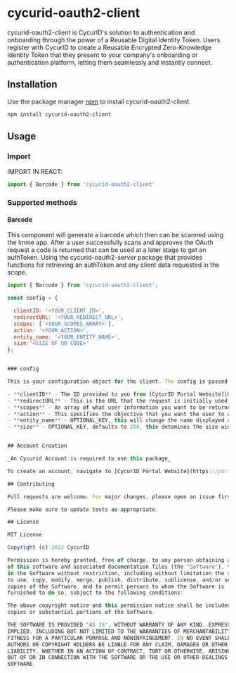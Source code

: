 # cycurid-oauth2-client

cycurid-oauth2-client is CycurID's solution to authentication and onboarding through the power of a Reusable Digital Identity Token. Users register with CycurID to create a Reusable Encrypted Zero-Knowledge Identity Token that they present to your company's onboarding or authentication platform, letting them seamlessly and instantly connect.

## Installation

Use the package manager [npm](https://www.npmjs.com/) to install cycurid-oauth2-client.

```bash
npm install cycurid-oauth2-client
```

## Usage

### Import

IMPORT IN REACT:

```javascript
import { Barcode } from 'cycurid-oauth2-client'
```

### Supported methods

#### Barcode

This component will generate a barcode which then can be scanned using the Imme app. After a user successfully scans and approves the OAuth request a code is returned that can be used at a later stage to get an authToken. Using the cycurid-oauth2-server package that provides functions for retrieving an authToken and any client data requested in the scope.

```javascript
import { Barcode } from 'cycurid-oauth2-client';

const config = {

  clientID: '<YOUR_CLIENT_ID>',
  redirectURL: '<YOUR_REDIRECT_URL>',
  scopes: ['<YOUR_SCOPES_ARRAY>'],
  action: '<YOUR_ACTION>',
  entity_name: '<YOUR_ENTITY_NAME>',
  size:'<SIZE OF QR CODE>'
};


### config

This is your configuration object for the client. The config is passed into each of the methods with optional overrides.

- **clientID** - The ID provided to you from [CycurID Portal Website](https://portal.cycurid.com/) see [Account Creation](#account-creation) for more details.
- **redirectURL** - This is the URL that the request is initially used to initiate the OAuth process. This URL needs to match the provided URL associated with the client account. The widget response will be sent to this address.
- **scopes** - An array of what user information you want to be returned.
- **action** - This specifies the objective that you want the user to accomplish currently, we support 'login' and 'register'.
- **entity_name** - OPTIONAL_KEY, this will change the name displayed on the widget.
- **size** - OPTIONAL_KEY, defaults to 200, this detemines the size widget.


## Account Creation

_An Cycurid Account is required to use this package_

To create an account, navigate to [CycurID Portal Website](https://portal.cycurid.com/) and click Create An Account to start verifying users' identity with CycurID.

## Contributing

Pull requests are welcome. For major changes, please open an issue first to discuss what you would like to change.

Please make sure to update tests as appropriate.

## License

MIT License

Copyright (c) 2022 CycurID

Permission is hereby granted, free of charge, to any person obtaining a copy
of this software and associated documentation files (the "Software"), to deal
in the Software without restriction, including without limitation the rights
to use, copy, modify, merge, publish, distribute, sublicense, and/or sell
copies of the Software, and to permit persons to whom the Software is
furnished to do so, subject to the following conditions:

The above copyright notice and this permission notice shall be included in all
copies or substantial portions of the Software.

THE SOFTWARE IS PROVIDED "AS IS", WITHOUT WARRANTY OF ANY KIND, EXPRESS OR
IMPLIED, INCLUDING BUT NOT LIMITED TO THE WARRANTIES OF MERCHANTABILITY,
FITNESS FOR A PARTICULAR PURPOSE AND NONINFRINGEMENT. IN NO EVENT SHALL THE
AUTHORS OR COPYRIGHT HOLDERS BE LIABLE FOR ANY CLAIM, DAMAGES OR OTHER
LIABILITY, WHETHER IN AN ACTION OF CONTRACT, TORT OR OTHERWISE, ARISING FROM,
OUT OF OR IN CONNECTION WITH THE SOFTWARE OR THE USE OR OTHER DEALINGS IN THE
SOFTWARE.
```
